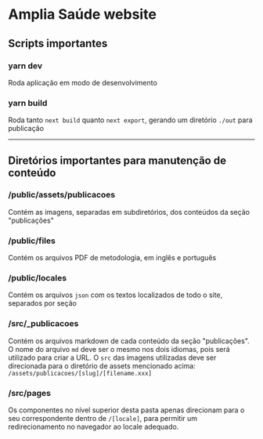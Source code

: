 # Amplia Saúde website

## Scripts importantes

### yarn dev

Roda aplicação em modo de desenvolvimento

### yarn build

Roda tanto `next build` quanto `next export`, gerando um diretório `./out` para publicação

---

## Diretórios importantes para manutenção de conteúdo

### /public/assets/publicacoes

Contém as imagens, separadas em subdiretórios, dos conteúdos da seção "publicações"

### /public/files

Contém os arquivos PDF de metodologia, em inglês e português

### /public/locales

Contém os arquivos `json` com os textos localizados de todo o site, separados por seção

### /src/\_publicacoes

Contém os arquivos markdown de cada conteúdo da seção "publicações". O nome do arquivo `md` deve ser o mesmo nos dois idiomas, pois será utilizado para criar a URL.
O `src` das imagens utilizadas deve ser direcionada para o diretório de assets mencionado acima:
`/assets/publicacoes/[slug]/[filename.xxx]`

### /src/pages

Os componentes no nível superior desta pasta apenas direcionam para o seu correspondente dentro de `/[locale]`, para permitir um redirecionamento no navegador ao locale adequado.
